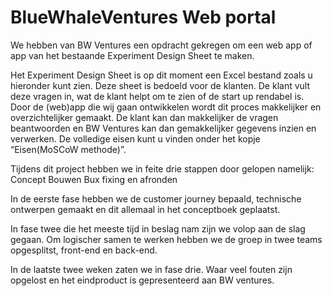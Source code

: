 # BlueWhaleVentures Web portal

We hebben van BW Ventures een opdracht gekregen om een web app of app van het bestaande Experiment Design Sheet te maken.

Het Experiment Design Sheet is op dit moment een Excel bestand zoals u hieronder kunt zien. Deze sheet is bedoeld voor de klanten. De klant vult deze vragen in, wat de klant helpt om te zien of de start up rendabel is. Door de (web)app die wij gaan ontwikkelen wordt dit proces makkelijker en overzichtelijker gemaakt. De klant kan dan makkelijker de vragen beantwoorden en BW Ventures kan dan gemakkelijker gegevens inzien en verwerken. De volledige eisen kunt u vinden onder het kopje “Eisen(MoSCoW methode)”.

Tijdens dit project hebben we in feite drie stappen door gelopen namelijk:
Concept
Bouwen
Bux fixing en afronden

In de eerste fase hebben we de customer journey bepaald, technische ontwerpen gemaakt en dit allemaal in het conceptboek geplaatst.

In fase twee die het meeste tijd in beslag nam zijn we volop aan de slag gegaan. Om logischer samen te werken hebben we de groep in twee teams opgesplitst, front-end en back-end. 

In de laatste twee weken zaten we in fase drie. Waar veel fouten zijn opgelost en het eindproduct is gepresenteerd aan BW ventures.
